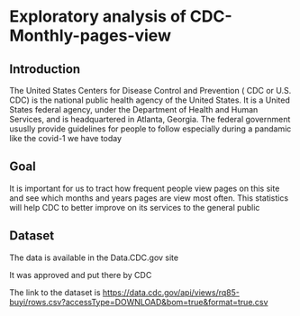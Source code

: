 # Exploratory analysis of CDC-Monthly-pages-view
## Introduction
The United States Centers for Disease Control and Prevention ( CDC or U.S. CDC) is the national public health agency of the United States. It is a United States federal agency, under the Department of Health and Human Services, and is headquartered in Atlanta, Georgia.
The federal government ususlly provide guidelines for people to follow especially during a pandamic like the covid-1 we have today
## Goal
It is important for us to tract how frequent people view pages on this site and see which months and years pages are view most often. This statistics will help CDC to better improve on its services to the general public
## Dataset
The data is available in the Data.CDC.gov site

It was approved and put there by CDC

The link to the dataset is https://data.cdc.gov/api/views/rq85-buyi/rows.csv?accessType=DOWNLOAD&bom=true&format=true.csv
